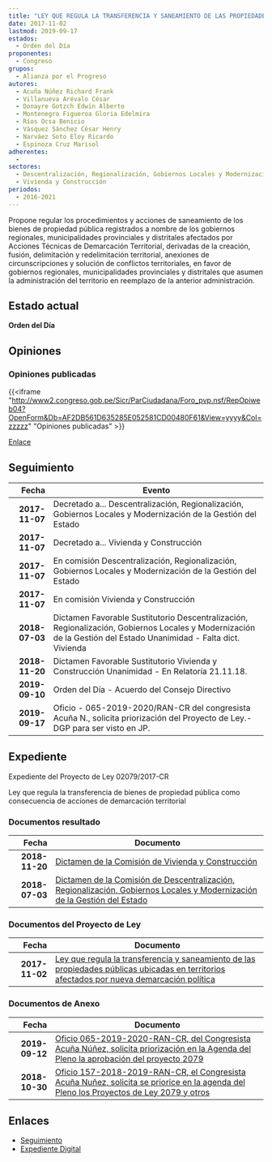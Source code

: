 ```yaml
---
title: "LEY QUE REGULA LA TRANSFERENCIA Y SANEAMIENTO DE LAS PROPIEDADES PÚBLICAS UBICADAS EN TERRITORIOS AFECTADOS POR NUEVA DEMARCACIÓN POLÍTICA"
date: 2017-11-02
lastmod: 2019-09-17
estados: 
  - Orden del Día
proponentes: 
  - Congreso
grupos: 
  - Alianza por el Progreso
autores: 
  - Acuña Núñez Richard Frank
  - Villanueva Arévalo César
  - Donayre Gotzch Edwin Alberto
  - Montenegro Figueroa Gloria Edelmira
  - Ríos Ocsa Benicio
  - Vásquez Sánchez César Henry
  - Narváez Soto Eloy Ricardo
  - Espinoza Cruz Marisol
adherentes: 
  - 
sectores: 
  - Descentralización, Regionalización, Gobiernos Locales y Modernización de la Gestión del Estado
  - Vivienda y Construcción
periodos: 
  - 2016-2021
---
```


Propone regular los procedimientos y acciones de saneamiento de los bienes de propiedad pública registrados a nombre de los gobiernos regionales, municipalidades provinciales y distritales afectados por Acciones Técnicas de Demarcación Territorial, derivadas de la creación, fusión, delimitación y redelimitación territorial, anexiones de circunscripciones y solución de conflictos territoriales, en favor de gobiernos regionales, municipalidades provinciales y distritales que asumen la administración del territorio en reemplazo de la anterior administración.


## Estado actual

**Orden del Día**

## Opiniones

### Opiniones publicadas

{{<iframe "http://www2.congreso.gob.pe/Sicr/ParCiudadana/Foro_pvp.nsf/RepOpiweb04?OpenForm&Db=AF2DB561D635285E052581CD00480F61&View=yyyy&Col=zzzzz" "Opiniones publicadas" >}}

[Enlace](http://www2.congreso.gob.pe/Sicr/ParCiudadana/Foro_pvp.nsf/RepOpiweb04?OpenForm&Db=AF2DB561D635285E052581CD00480F61&View=yyyy&Col=zzzzz)

## Seguimiento

| Fecha | Evento |
|------:|--------|
| **2017-11-07** | Decretado a... Descentralización, Regionalización, Gobiernos Locales y Modernización de la Gestión del Estado|
| **2017-11-07** | Decretado a... Vivienda y Construcción|
| **2017-11-07** | En comisión Descentralización, Regionalización, Gobiernos Locales y Modernización de la Gestión del Estado|
| **2017-11-07** | En comisión Vivienda y Construcción|
| **2018-07-03** | Dictamen Favorable Sustitutorio Descentralización, Regionalización, Gobiernos Locales y Modernización de la Gestión del Estado Unanimidad - Falta dict. Vivienda|
| **2018-11-20** | Dictamen Favorable Sustitutorio Vivienda y Construcción Unanimidad - En Relatoría 21.11.18.|
| **2019-09-10** | Orden del Día - Acuerdo del Consejo Directivo|
| **2019-09-17** | Oficio - 065-2019-2020/RAN-CR del congresista Acuña N., solicita priorización del Proyecto de Ley.-DGP para ser visto en JP.|


## Expediente

Expediente del Proyecto de Ley 02079/2017-CR

Ley que regula la transferencia de bienes de propiedad pública como consecuencia de acciones de demarcación territorial


### Documentos resultado

| Fecha | Documento |
|------:|--------|
| **2018-11-20** | [Dictamen de la Comisión de Vivienda y Construcción](http://www.leyes.congreso.gob.pe/Documentos/2016_2021/Dictamenes/Proyectos_de_Ley/02079DC24MAY20181120.pdf) |
| **2018-07-03** | [Dictamen de la Comisión de Descentralización, Regionalización, Gobiernos Locales y Modernización de la Gestión del Estado](http://www.leyes.congreso.gob.pe/Documentos/2016_2021/Dictamenes/Proyectos_de_Ley/02079DC08MAY20180703.pdf) |

### Documentos del Proyecto de Ley

| Fecha | Documento |
|------:|--------|
| **2017-11-02** | [Ley que regula la transferencia y saneamiento de las propiedades públicas ubicadas en territorios afectados por nueva demarcación política](http://www.leyes.congreso.gob.pe/Documentos/2016_2021/Proyectos_de_Ley_y_de_Resoluciones_Legislativas/PL0207220171102.PDF) |

### Documentos de Anexo

| Fecha | Documento |
|------:|--------|
| **2019-09-12** | [Oficio 065-2019-2020-RAN-CR, del Congresista Acuña Núñez, solicita priorización en la Agenda del Pleno la aprobación del proyecto 2079](http://www.leyes.congreso.gob.pe/Documentos/2016_2021/Oficios/Congresistas/OFICIO-065-2019-2020-RAN-CR.pdf) |
| **2018-10-30** | [Oficio 157-2018-2019-RAN-CR, el Congresista Acuña Nuñez, solicita se priorice en la agenda del Pleno los Proyectos de Ley 2079 y otros](http://www.leyes.congreso.gob.pe/Documentos/2016_2021/Oficios/Congresistas/OFICIO-157-2018-2019-RAN-CR.pdf) |

## Enlaces 

- [Seguimiento](http://www2.congreso.gob.pe/Sicr/TraDocEstProc/CLProLey2016.nsf/f7fff46988ca05b1052578e100829cc7/818b31f047cf7c1f052581cd0062e1ae?OpenDocument)
- [Expediente Digital](http://www2.congreso.gob.pe/Sicr/TraDocEstProc/CLProLey2016.nsf/f7fff46988ca05b1052578e100829cc7/818b31f047cf7c1f052581cd0062e1ae?OpenDocument&Click=05257FB7005EB655.eb71d0cf91d8294e05256cdf006b5706/$Body/0.1C6C)
